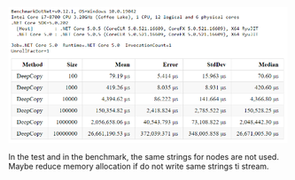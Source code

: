 ![TestResult](/test_result.png)

In the test and in the benchmark, the same strings for nodes are not used. Maybe reduce memory allocation if do not write same strings ti stream.
